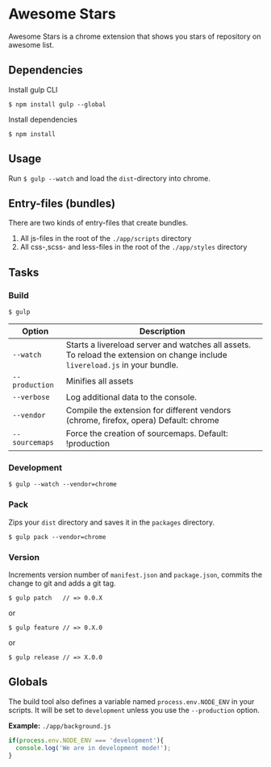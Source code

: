 # Awesome Stars

Awesome Stars is a chrome extension that shows you stars of repository on awesome list.

## Dependencies

Install gulp CLI

```shell
$ npm install gulp --global
```

Install dependencies

```shell
$ npm install
```

## Usage

Run `$ gulp --watch` and load the `dist`-directory into chrome.

## Entry-files (bundles)

There are two kinds of entry-files that create bundles.

1. All js-files in the root of the `./app/scripts` directory
2. All css-,scss- and less-files in the root of the `./app/styles` directory

## Tasks

### Build

```
$ gulp
```

Option | Description
---|---
`--watch` | Starts a livereload server and watches all assets. <br>To reload the extension on change include `livereload.js` in your bundle.
`--production` | Minifies all assets
`--verbose` | Log additional data to the console.
`--vendor` | Compile the extension for different vendors (chrome, firefox, opera)  Default: chrome
`--sourcemaps` | Force the creation of sourcemaps. Default: !production

### Development

```
$ gulp --watch --vendor=chrome
```

### Pack

Zips your `dist` directory and saves it in the `packages` directory.

```
$ gulp pack --vendor=chrome
```

### Version

Increments version number of `manifest.json` and `package.json`,
commits the change to git and adds a git tag.

```
$ gulp patch   // => 0.0.X
```

or

```shell
$ gulp feature // => 0.X.0
```

or

```shell
$ gulp release // => X.0.0
```


## Globals

The build tool also defines a variable named `process.env.NODE_ENV` in your scripts. It will be set to `development` unless you use the `--production` option.

**Example:** `./app/background.js`

```javascript
if(process.env.NODE_ENV === 'development'){
  console.log('We are in development mode!');
}
```
